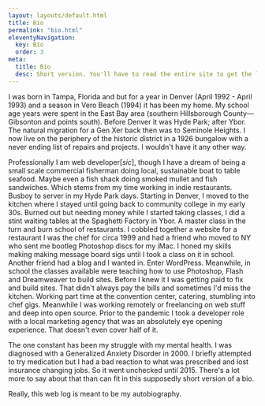 ```yaml
---
layout: layouts/default.html
title: Bio
permalink: "bio.html"
eleventyNavigation:
  key: Bio
  order: 3
meta:
  title: Bio
  desc: Short version. You'll have to read the entire site to get the long version. Mostly.
---
```


I was born in Tampa, Florida and but for a year in Denver (April 1992 - April 1993) and a season in Vero Beach (1994) it has been my home. My school age years were spent in the East Bay area (southern Hillsborough County—Gibsonton and points south). Before Denver it was Hyde Park; after Ybor. The natural migration for a Gen Xer back then was to Seminole Heights. I now live on the periphery of the historic district in a 1926 bungalow with a never ending list of repairs and projects. I wouldn't have it any other way.

Professionally I am web developer[*sic*], though I have a dream of being a small scale commercial fisherman doing local, sustainable boat to table seafood. Maybe even a fish shack doing smoked mullet and fish sandwiches. Which stems from my time working in indie restaurants. Busboy to server in my Hyde Park days. Starting in Denver, I moved to the kitchen where I stayed until going back to community college in my early 30s. Burned out but needing money while I started taking classes, I did a stint waiting tables at the Spaghetti Factory in Ybor. A master class in the turn and burn school of restaurants. I cobbled together a website for a restaurant I was the chef for circa 1999 and had a friend who moved to NY who sent me bootleg Photoshop discs for my iMac. I honed my skills making making message board sigs until I took a class on it in school. Another friend had a blog and I wanted in. Enter WordPress. Meanwhile, in school the classes available were teaching how to use Photoshop, Flash and Dreamweaver to build sites. Before I knew it I was getting paid to fix and build sites. That didn't always pay the bills and sometimes I'd miss the kitchen. Working part time at the convention center, catering, stumbling into chef gigs. Meanwhile I was working remotely or freelancing on web stuff and deep into open source. Prior to the pandemic I took a developer role with a local marketing agency that was an absolutely eye opening experience. That doesn't even cover half of it.

The one constant has been my struggle with my mental health. I was diagnosed with a Generalized Anxiety Disorder in 2000. I briefly attempted to try medication but I had a bad reaction to what was prescribed and lost insurance changing jobs. So it went unchecked until 2015. There's a lot more to say about that than can fit in this supposedly short version of a bio.

Really, this web log is meant to be my autobiography.
 